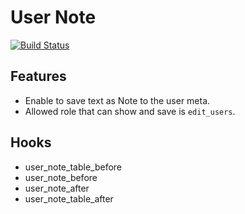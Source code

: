# User Note

[![Build Status](https://travis-ci.org/megumiteam/user-note.svg)](https://travis-ci.org/megumiteam/user-note)

## Features

* Enable to save text as Note to the user meta.
* Allowed role that can show and save is `edit_users`.

## Hooks

* user_note_table_before
* user_note_before
* user_note_after
* user_note_table_after
